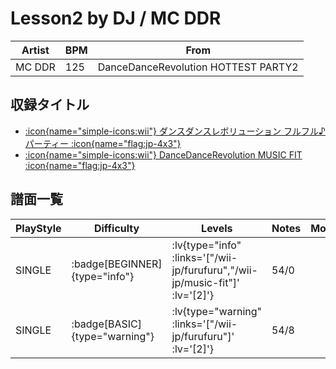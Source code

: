 # Lesson2 by DJ / MC DDR

|Artist|BPM|From|
|------|---|----|
|MC DDR|125|DanceDanceRevolution HOTTEST PARTY2|

## 収録タイトル

- [ :icon{name="simple-icons:wii"} ダンスダンスレボリューション フルフル♪パーティー :icon{name="flag:jp-4x3"} ](/wii-jp/furufuru)
- [ :icon{name="simple-icons:wii"} DanceDanceRevolution MUSIC FIT :icon{name="flag:jp-4x3"} ](/wii-jp/music-fit)

## 譜面一覧

|PlayStyle|Difficulty|Levels|Notes|Movie|
|---------|----------|------|-----|-----|
|SINGLE| :badge[BEGINNER]{type="info"} | :lv{type="info" :links='["/wii-jp/furufuru","/wii-jp/music-fit"]' :lv='[2]'} |54/0||
|SINGLE| :badge[BASIC]{type="warning"} | :lv{type="warning" :links='["/wii-jp/furufuru"]' :lv='[2]'} |54/8||
